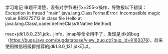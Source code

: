 学习笔记
审题不清楚，没有对字节进行x=255-x操作，导致报以下错误：
Exception in thread "main" java.lang.ClassFormatError: Incompatible magic value 889275713 in class file Hello
at java.lang.ClassLoader.defineClass1(Native Method)

mac+jdk1.8.0_231.jdk，jinfo、jmap等命令用不了，发现是jdk的bug（https://bugs.java.com/bugdatabase/view_bug.do?bug_id=8160376)，后来使用微信班级群推荐的jdk1.8.0_131.jdk可以。

